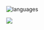 ![languages](https://github-readme-stats.vercel.app/api/top-langs/?username=dionfire&theme=dracula&layout=compact)

![](https://komarev.com/ghpvc/?username=DiOnFire&color=7421af)
